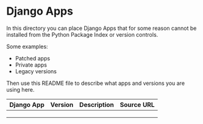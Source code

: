 # Django Apps

In this directory you can place Django Apps that for some reason cannot be installed from the Python Package Index or version controls.

Some examples:

- Patched apps
- Private apps
- Legacy versions

Then use this README file to describe what apps and versions you are using here.

| Django App | Version | Description | Source URL |
|------------|---------|-------------|------------|
|            |         |             |            |
|            |         |             |            |
|            |         |             |            |
